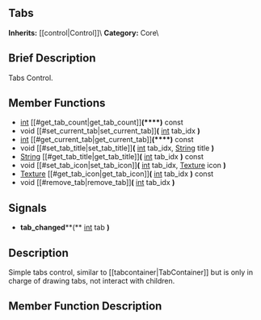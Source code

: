 ##  Tabs  
**Inherits:** [[control|Control]]\\
**Category:** Core\\
##  Brief Description  
Tabs Control.
##  Member Functions 
  * [int](class_int) [[#get_tab_count|get_tab_count]]**(****)** const
  * void [[#set_current_tab|set_current_tab]]**(** [int](class_int) tab_idx **)**
  * [int](class_int) [[#get_current_tab|get_current_tab]]**(****)** const
  * void [[#set_tab_title|set_tab_title]]**(** [int](class_int) tab_idx, [String](class_string) title **)**
  * [String](class_string) [[#get_tab_title|get_tab_title]]**(** [int](class_int) tab_idx **)** const
  * void [[#set_tab_icon|set_tab_icon]]**(** [int](class_int) tab_idx, [Texture](class_texture) icon **)**
  * [Texture](class_texture) [[#get_tab_icon|get_tab_icon]]**(** [int](class_int) tab_idx **)** const
  * void [[#remove_tab|remove_tab]]**(** [int](class_int) tab_idx **)**
##  Signals  
  * **tab_changed****(** [int](class_int) tab **)**
##  Description  
Simple tabs control, similar to [[tabcontainer|TabContainer]] but is only in charge of drawing tabs, not interact with children.
##  Member Function Description  
